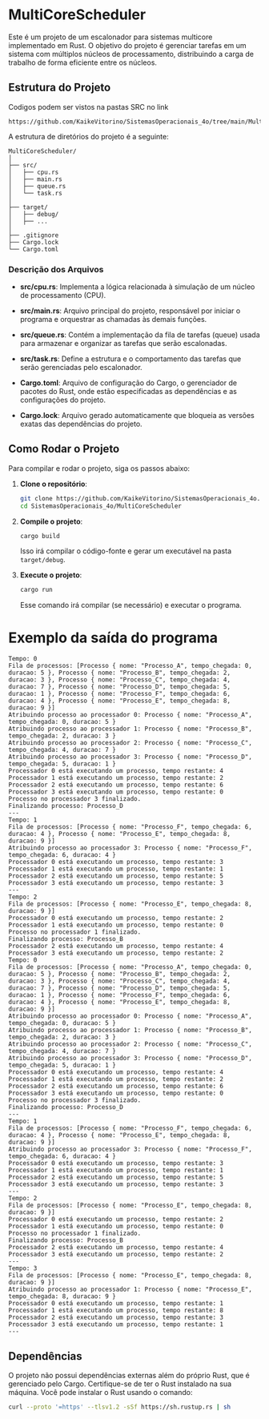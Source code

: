 # MultiCoreScheduler

Este é um projeto de um escalonador para sistemas multicore implementado em Rust. O objetivo do projeto é gerenciar tarefas em um sistema com múltiplos núcleos de processamento, distribuindo a carga de trabalho de forma eficiente entre os núcleos.

## Estrutura do Projeto

Codigos podem ser vistos na pastas SRC no link 
```
https://github.com/KaikeVitorino/SistemasOperacionais_4o/tree/main/MultiCoreScheduler/src
```
A estrutura de diretórios do projeto é a seguinte:

```
MultiCoreScheduler/
│
├── src/
│   ├── cpu.rs
│   ├── main.rs
│   ├── queue.rs
│   └── task.rs
│
├── target/
│   ├── debug/
│   ├── ...
│
├── .gitignore
├── Cargo.lock
└── Cargo.toml
```

### Descrição dos Arquivos

- **src/cpu.rs**: Implementa a lógica relacionada à simulação de um núcleo de processamento (CPU).
- **src/main.rs**: Arquivo principal do projeto, responsável por iniciar o programa e orquestrar as chamadas às demais funções.
- **src/queue.rs**: Contém a implementação da fila de tarefas (queue) usada para armazenar e organizar as tarefas que serão escalonadas.
- **src/task.rs**: Define a estrutura e o comportamento das tarefas que serão gerenciadas pelo escalonador.

- **Cargo.toml**: Arquivo de configuração do Cargo, o gerenciador de pacotes do Rust, onde estão especificadas as dependências e as configurações do projeto.
- **Cargo.lock**: Arquivo gerado automaticamente que bloqueia as versões exatas das dependências do projeto.

## Como Rodar o Projeto

Para compilar e rodar o projeto, siga os passos abaixo:

1. **Clone o repositório**:
   ```sh
   git clone https://github.com/KaikeVitorino/SistemasOperacionais_4o.git
   cd SistemasOperacionais_4o/MultiCoreScheduler
   ```

2. **Compile o projeto**:
   ```sh
   cargo build
   ```

   Isso irá compilar o código-fonte e gerar um executável na pasta `target/debug`.

3. **Execute o projeto**:
   ```sh
   cargo run
   ```

   Esse comando irá compilar (se necessário) e executar o programa.

# Exemplo da saída do programa
```
Tempo: 0
Fila de processos: [Processo { nome: "Processo_A", tempo_chegada: 0, duracao: 5 }, Processo { nome: "Processo_B", tempo_chegada: 2, duracao: 3 }, Processo { nome: "Processo_C", tempo_chegada: 4, duracao: 7 }, Processo { nome: "Processo_D", tempo_chegada: 5, duracao: 1 }, Processo { nome: "Processo_F", tempo_chegada: 6, duracao: 4 }, Processo { nome: "Processo_E", tempo_chegada: 8, duracao: 9 }]
Atribuindo processo ao processador 0: Processo { nome: "Processo_A", tempo_chegada: 0, duracao: 5 }
Atribuindo processo ao processador 1: Processo { nome: "Processo_B", tempo_chegada: 2, duracao: 3 }
Atribuindo processo ao processador 2: Processo { nome: "Processo_C", tempo_chegada: 4, duracao: 7 }
Atribuindo processo ao processador 3: Processo { nome: "Processo_D", tempo_chegada: 5, duracao: 1 }
Processador 0 está executando um processo, tempo restante: 4
Processador 1 está executando um processo, tempo restante: 2
Processador 2 está executando um processo, tempo restante: 6
Processador 3 está executando um processo, tempo restante: 0
Processo no processador 3 finalizado.
Finalizando processo: Processo_D
---
Tempo: 1
Fila de processos: [Processo { nome: "Processo_F", tempo_chegada: 6, duracao: 4 }, Processo { nome: "Processo_E", tempo_chegada: 8, duracao: 9 }]
Atribuindo processo ao processador 3: Processo { nome: "Processo_F", tempo_chegada: 6, duracao: 4 }
Processador 0 está executando um processo, tempo restante: 3
Processador 1 está executando um processo, tempo restante: 1
Processador 2 está executando um processo, tempo restante: 5
Processador 3 está executando um processo, tempo restante: 3
---
Tempo: 2
Fila de processos: [Processo { nome: "Processo_E", tempo_chegada: 8, duracao: 9 }]
Processador 0 está executando um processo, tempo restante: 2
Processador 1 está executando um processo, tempo restante: 0
Processo no processador 1 finalizado.
Finalizando processo: Processo_B
Processador 2 está executando um processo, tempo restante: 4
Processador 3 está executando um processo, tempo restante: 2
Tempo: 0
Fila de processos: [Processo { nome: "Processo_A", tempo_chegada: 0, duracao: 5 }, Processo { nome: "Processo_B", tempo_chegada: 2, duracao: 3 }, Processo { nome: "Processo_C", tempo_chegada: 4, duracao: 7 }, Processo { nome: "Processo_D", tempo_chegada: 5, duracao: 1 }, Processo { nome: "Processo_F", tempo_chegada: 6, duracao: 4 }, Processo { nome: "Processo_E", tempo_chegada: 8, duracao: 9 }]
Atribuindo processo ao processador 0: Processo { nome: "Processo_A", tempo_chegada: 0, duracao: 5 }
Atribuindo processo ao processador 1: Processo { nome: "Processo_B", tempo_chegada: 2, duracao: 3 }
Atribuindo processo ao processador 2: Processo { nome: "Processo_C", tempo_chegada: 4, duracao: 7 }
Atribuindo processo ao processador 3: Processo { nome: "Processo_D", tempo_chegada: 5, duracao: 1 }
Processador 0 está executando um processo, tempo restante: 4
Processador 1 está executando um processo, tempo restante: 2
Processador 2 está executando um processo, tempo restante: 6
Processador 3 está executando um processo, tempo restante: 0
Processo no processador 3 finalizado.
Finalizando processo: Processo_D
---
Tempo: 1
Fila de processos: [Processo { nome: "Processo_F", tempo_chegada: 6, duracao: 4 }, Processo { nome: "Processo_E", tempo_chegada: 8, duracao: 9 }]
Atribuindo processo ao processador 3: Processo { nome: "Processo_F", tempo_chegada: 6, duracao: 4 }
Processador 0 está executando um processo, tempo restante: 3
Processador 1 está executando um processo, tempo restante: 1
Processador 2 está executando um processo, tempo restante: 5
Processador 3 está executando um processo, tempo restante: 3
---
Tempo: 2
Fila de processos: [Processo { nome: "Processo_E", tempo_chegada: 8, duracao: 9 }]
Processador 0 está executando um processo, tempo restante: 2
Processador 1 está executando um processo, tempo restante: 0
Processo no processador 1 finalizado.
Finalizando processo: Processo_B
Processador 2 está executando um processo, tempo restante: 4
Processador 3 está executando um processo, tempo restante: 2
---
Tempo: 3
Fila de processos: [Processo { nome: "Processo_E", tempo_chegada: 8, duracao: 9 }]
Atribuindo processo ao processador 1: Processo { nome: "Processo_E", tempo_chegada: 8, duracao: 9 }
Processador 0 está executando um processo, tempo restante: 1
Processador 1 está executando um processo, tempo restante: 8
Processador 2 está executando um processo, tempo restante: 3
Processador 3 está executando um processo, tempo restante: 1
---
```
## Dependências

O projeto não possui dependências externas além do próprio Rust, que é gerenciado pelo Cargo. Certifique-se de ter o Rust instalado na sua máquina. Você pode instalar o Rust usando o comando:

```sh
curl --proto '=https' --tlsv1.2 -sSf https://sh.rustup.rs | sh
```
